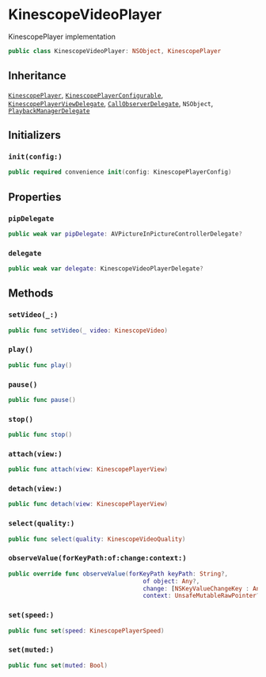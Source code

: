 # KinescopeVideoPlayer

KinescopePlayer implementation

``` swift
public class KinescopeVideoPlayer: NSObject, KinescopePlayer 
```

## Inheritance

[`KinescopePlayer`](/KinescopePlayer), [`KinescopePlayerConfigurable`](/KinescopePlayerConfigurable), [`KinescopePlayerViewDelegate`](/KinescopePlayerViewDelegate), [`CallObserverDelegate`](/CallObserverDelegate), `NSObject`, [`PlaybackManagerDelegate`](/PlaybackManagerDelegate)

## Initializers

### `init(config:)`

``` swift
public required convenience init(config: KinescopePlayerConfig) 
```

## Properties

### `pipDelegate`

``` swift
public weak var pipDelegate: AVPictureInPictureControllerDelegate? 
```

### `delegate`

``` swift
public weak var delegate: KinescopeVideoPlayerDelegate?
```

## Methods

### `setVideo(_:)`

``` swift
public func setVideo(_ video: KinescopeVideo) 
```

### `play()`

``` swift
public func play() 
```

### `pause()`

``` swift
public func pause() 
```

### `stop()`

``` swift
public func stop() 
```

### `attach(view:)`

``` swift
public func attach(view: KinescopePlayerView) 
```

### `detach(view:)`

``` swift
public func detach(view: KinescopePlayerView) 
```

### `select(quality:)`

``` swift
public func select(quality: KinescopeVideoQuality) 
```

### `observeValue(forKeyPath:of:change:context:)`

``` swift
public override func observeValue(forKeyPath keyPath: String?,
                                      of object: Any?,
                                      change: [NSKeyValueChangeKey : Any]?,
                                      context: UnsafeMutableRawPointer?) 
```

### `set(speed:)`

``` swift
public func set(speed: KinescopePlayerSpeed) 
```

### `set(muted:)`

``` swift
public func set(muted: Bool) 
```
